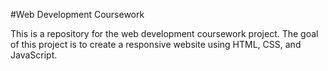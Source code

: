 #Web Development Coursework

This is a repository for the web development coursework project. The goal of this project is to create a responsive website using HTML, CSS, and JavaScript.
